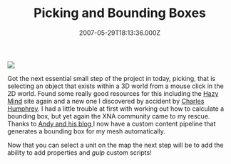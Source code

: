 ﻿---
coverImage: /images/fallback-post-header.png
date: '2007-05-29T18:13:36.000Z'
tags: []
title: Picking and Bounding Boxes
oldUrl: /c/picking-and-bounding-boxes
---

![](https://www.mikecann.blog/Work/TDProject/engine06.png)

Got the next essential small step of the project in today, picking, that is selecting an object that exists within a 3D world from a mouse click in the 2D world. Found some really good resources for this including the [Hazy Mind](https://www.thehazymind.com/archives/2005/10/tutorial_9_picking_objects_fro.htm) site again and a new one I discovered by accident by [Charles Humphrey](https://randomchaosuk.blogspot.com/2007/05/engine-design-ray-picking.html). I had a little trouble at first with working out how to calculate a bounding box, but yet again the XNA community came to my rescue. Thanks to [Andy and his blog ](https://andyq.no-ip.com/blog/?p=16)I now have a custom content pipeline that generates a bounding box for my mesh automatically.

<!-- more -->

Now that you can select a unit on the map the next step will be to add the ability to add properties and _gulp_ custom scripts!
